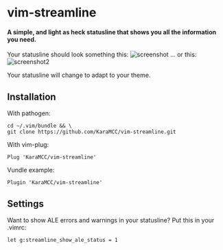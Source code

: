 # vim-streamline
#### A simple, and light as heck statusline that shows you all the information you need.



Your statusline should look something this:
![screenshot](https://user-images.githubusercontent.com/56435971/66916260-64068980-f00a-11e9-8608-a5ef1812cff0.png)
... or this:
![screenshot2](https://user-images.githubusercontent.com/56435971/66916265-65d04d00-f00a-11e9-8f24-2a042813b174.png)

Your statusline will change to adapt to your theme.

## Installation    
With pathogen:    
```vim    
cd ~/.vim/bundle && \    
git clone https://github.com/KaraMCC/vim-streamline.git    
```    
    
With vim-plug:    
```vim    
Plug 'KaraMCC/vim-streamline'    
```    
    
Vundle example:    
```vim                                                                                
Plugin 'KaraMCC/vim-streamline'                                                  
```                                                                                   
                                                                                      
## Settings                                                                            
Want to show ALE errors and warnings in your statusline? Put this in your .vimrc:     
```vim                                                                                
let g:streamline_show_ale_status = 1                                                  
```                      
